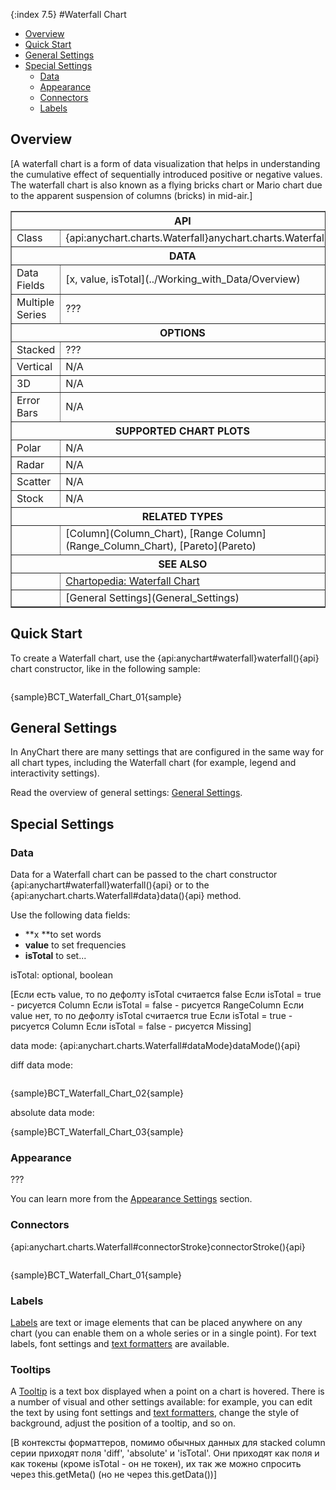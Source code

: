 {:index 7.5}
#Waterfall Chart

* [Overview](#overview)
* [Quick Start](#quick_start)
* [General Settings](#general_settings)
* [Special Settings](#special_settings)
  * [Data](#data)
  * [Appearance](#appearance)
  * [Connectors](#connectors)
  * [Labels](#labels)

## Overview

[A waterfall chart is a form of data visualization that helps in understanding the cumulative effect of sequentially introduced positive or negative values. The waterfall chart is also known as a flying bricks chart or Mario chart due to the apparent suspension of columns (bricks) in mid-air.]

<table border="1" class="seriesTABLE">
<tr><th colspan=2>API</th></tr>
<tr><td>Class</td><td>{api:anychart.charts.Waterfall}anychart.charts.Waterfall{api}</td></tr>
<tr><th colspan=2>DATA</th></tr>
<tr><td>Data Fields</td><td>[x, value, isTotal](../Working_with_Data/Overview)</td></tr>
<tr><td>Multiple Series</td><td>???</td></tr>
<tr><th colspan=2>OPTIONS</th></tr>
<tr><td>Stacked</td><td>???</td></tr>
<tr><td>Vertical</td><td>N/A</td></tr>
<tr><td>3D</td><td>N/A</td></tr>
<tr><td>Error Bars</td><td>N/A</td></tr>
<tr><th colspan=2>SUPPORTED CHART PLOTS</th></tr>
<tr><td>Polar</td><td>N/A</td></tr>
<tr><td>Radar</td><td>N/A</td></tr>
<tr><td>Scatter</td><td>N/A</td></tr>
<tr><td>Stock</td><td>N/A</td></tr>
<tr><th colspan=2>RELATED TYPES</th></tr>
<tr><td></td><td>[Column](Column_Chart), [Range Column](Range_Column_Chart), [Pareto](Pareto)</td></tr>
<tr><th colspan=2>SEE ALSO</th></tr>
<tr><td></td><td><a href="https://www.anychart.com/chartopedia/chart-types/waterfall-chart/" target="_blank">Chartopedia: Waterfall Chart</a></td></tr>
<tr><td></td><td>[General Settings](General_Settings)</td></tr>
</table>

## Quick Start

To create a Waterfall chart, use the {api:anychart#waterfall}waterfall(){api} chart constructor, like in the following sample:

```

```

{sample}BCT\_Waterfall\_Chart\_01{sample}

## General Settings

In AnyChart there are many settings that are configured in the same way for all chart types, including the Waterfall chart (for example, legend and interactivity settings).

Read the overview of general settings: [General Settings](General_Settings).

## Special Settings

### Data

Data for a Waterfall chart can be passed to the chart constructor {api:anychart#waterfall}waterfall(){api} or to the {api:anychart.charts.Waterfall#data}data(){api} method.

Use the following data fields:

* **x **to set words
* **value** to set frequencies
* **isTotal** to set...

isTotal: optional, boolean

[Если есть value, то по дефолту isTotal считается false
    Если isTotal = true - рисуется Column
    Если isTotal = false - рисуется RangeColumn
Если value нет, то по дефолту isTotal считается true
    Если isTotal = true - рисуется Column
    Если isTotal = false - рисуется Missing]

data mode: {api:anychart.charts.Waterfall#dataMode}dataMode(){api}

diff data mode:

```

```

{sample}BCT\_Waterfall\_Chart\_02{sample}

absolute data mode:

{sample}BCT\_Waterfall\_Chart\_03{sample}

### Appearance

???

You can learn more from the [Appearance Settings](../Appearance_Settings) section.

### Connectors

{api:anychart.charts.Waterfall#connectorStroke}connectorStroke(){api} 

```

```

{sample}BCT\_Waterfall\_Chart\_01{sample}

### Labels

[Labels](../Common_Settings/Labels) are text or image elements that can be placed anywhere on any chart (you can enable them on a whole series or in a single point). For text labels, font settings and [text formatters](../Common_Settings/Text_Formatters) are available.

### Tooltips

A [Tooltip](../Common_Settings/Tooltip) is a text box displayed when a point on a chart is hovered. There is a number of visual and other settings available: for example, you can edit the text by using font settings and [text formatters](../Common_Settings/Text_Formatters), change the style of background, adjust the position of a tooltip, and so on.

[В контексты форматтеров, помимо обычных данных для stacked column серии приходят поля 'diff', 'absolute' и 'isTotal'. Они приходят как поля и как токены (кроме isTotal - он не токен), их так же можно спросить через this.getMeta() (но не через this.getData())]
